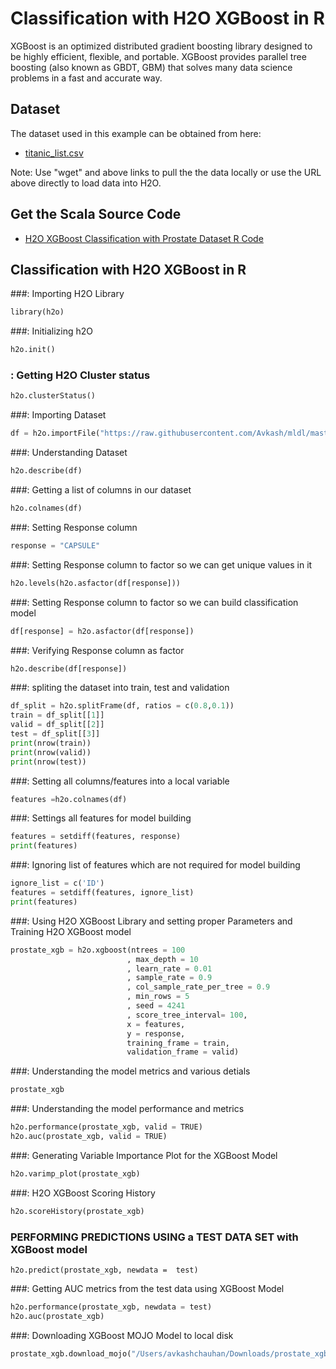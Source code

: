 # Classification with H2O XGBoost in R #

XGBoost is an optimized distributed gradient boosting library designed to be highly efficient, flexible, and portable. XGBoost provides parallel tree boosting (also known as GBDT, GBM) that solves many data science problems in a fast and accurate way.

## Dataset ##
The dataset used in this example can be obtained from here:
 - [titanic_list.csv](https://raw.githubusercontent.com/Avkash/mldl/master/data/prostate.csv)

Note: Use "wget" and above links to pull the the data locally or use the URL above directly to load data into H2O.
  
## Get the Scala Source Code ##
  - [H2O XGBoost Classification with Prostate Dataset R Code](https://github.com/Avkash/mldl/blob/master/code/scala/H2O_AutoML_Titanic.scala)
  
## Classification with H2O XGBoost in R ##

###: Importing H2O Library
```python
library(h2o)
```

###: Initializing h2O
```python
h2o.init()
```

### : Getting H2O Cluster status
```python
h2o.clusterStatus()
```

###: Importing Dataset
```python
df = h2o.importFile("https://raw.githubusercontent.com/Avkash/mldl/master/data/prostate.csv")
```

###: Understanding Dataset
```python
h2o.describe(df)
```

###: Getting a list of columns in our dataset
```python
h2o.colnames(df)
```

###: Setting Response column
```python
response = "CAPSULE"
```

###: Setting Response column to factor so we can get unique values in it
```python
h2o.levels(h2o.asfactor(df[response]))
```

###: Setting Response column to factor so we can build classification model
```python
df[response] = h2o.asfactor(df[response])
```

###: Verifying Response column as factor 
```python
h2o.describe(df[response])
```

###: spliting the dataset into train, test and validation  
```python
df_split = h2o.splitFrame(df, ratios = c(0.8,0.1))
train = df_split[[1]]
valid = df_split[[2]]
test = df_split[[3]]
print(nrow(train))
print(nrow(valid))
print(nrow(test))
```

###: Setting all columns/features into a local variable
```python
features =h2o.colnames(df)
```

###: Settings all features for model building
```python
features = setdiff(features, response)
print(features)
```

###: Ignoring list of features which are not required for model building
```python
ignore_list = c('ID')
features = setdiff(features, ignore_list)
print(features)
```

###: Using H2O XGBoost Library and setting proper Parameters and Training H2O XGBoost model 
```python
prostate_xgb = h2o.xgboost(ntrees = 100
                          , max_depth = 10
                          , learn_rate = 0.01
                          , sample_rate = 0.9
                          , col_sample_rate_per_tree = 0.9
                          , min_rows = 5
                          , seed = 4241
                          , score_tree_interval= 100,
                          x = features, 
                          y = response, 
                          training_frame = train, 
                          validation_frame = valid)
```

###: Understanding the model metrics and various detials
```python
prostate_xgb
```

###: Understanding the model performance and metrics
```python
h2o.performance(prostate_xgb, valid = TRUE)
h2o.auc(prostate_xgb, valid = TRUE)
```

###: Generating Variable Importance Plot for the XGBoost Model
```python
h2o.varimp_plot(prostate_xgb)
```

###:  H2O XGBoost Scoring History
```python
h2o.scoreHistory(prostate_xgb)
```

### PERFORMING PREDICTIONS USING a TEST DATA SET with XGBoost model
```
h2o.predict(prostate_xgb, newdata =  test)
```

###: Getting AUC metrics from the test data using XGBoost Model
```python
h2o.performance(prostate_xgb, newdata = test)
h2o.auc(prostate_xgb)
```

###: Downloading XGBoost MOJO Model to local disk
```python
prostate_xgb.download_mojo("/Users/avkashchauhan/Downloads/prostate_xgb.zip", get_genmodel_jar=True)
```
